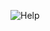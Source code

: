![Help](https://images-wixmp-ed30a86b8c4ca887773594c2.wixmp.com/f/658171cc-faed-4352-a35a-2b5f1f3db094/dc2b9dl-ace94c9a-4622-45b0-96bd-4a5cd0fc7fed.png?token=eyJ0eXAiOiJKV1QiLCJhbGciOiJIUzI1NiJ9.eyJzdWIiOiJ1cm46YXBwOiIsImlzcyI6InVybjphcHA6Iiwib2JqIjpbW3sicGF0aCI6IlwvZlwvNjU4MTcxY2MtZmFlZC00MzUyLWEzNWEtMmI1ZjFmM2RiMDk0XC9kYzJiOWRsLWFjZTk0YzlhLTQ2MjItNDViMC05NmJkLTRhNWNkMGZjN2ZlZC5wbmcifV1dLCJhdWQiOlsidXJuOnNlcnZpY2U6ZmlsZS5kb3dubG9hZCJdfQ.Vd0o-1qjb6KB3VFYbzH_LMOPoHo4FUZJ7LIqC34BggY)
